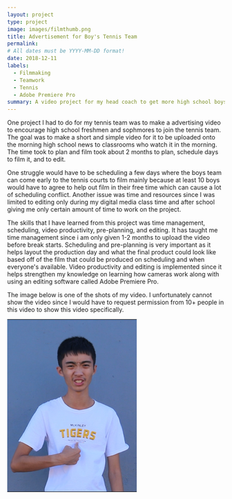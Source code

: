 ```yaml
---
layout: project
type: project
image: images/filmthumb.png
title: Advertisement for Boy's Tennis Team
permalink: 
# All dates must be YYYY-MM-DD format!
date: 2018-12-11
labels:
  - Filmmaking
  - Teamwork
  - Tennis
  - Adobe Premiere Pro
summary: A video project for my head coach to get more high school boys to join the tennis team.
---
```


One project I had to do for my tennis team was to make a advertising video to encourage high school freshmen and sophmores to join the tennis team. The goal was to make a short and simple video for it to be uploaded onto the morning high school news to classrooms who watch it in the morning. The time took to plan and film took about 2 months to plan, schedule days to film it, and to edit. 

One struggle would have to be scheduling a few days where the boys team can come early to the tennis courts to film mainly because at least 10 boys would have to agree to help out film in their free time which can cause a lot of scheduling conflict. Another issue was time and resources since I was limited to editing only during my digital media class time and after school giving me only certain amount of time to work on the project. 

The skills that I have learned from this project was time management, scheduling, video productivity, pre-planning, and editing. It has taught me time management since i am only given 1-2 months to upload the video before break starts. Scheduling and pre-planning is very important as it helps layout the production day and what the final product could look like based off of the film that could be produced on scheduling and when everyone's available. Video productivity and editing is implemented since it helps strengthen my knowledge on learning how cameras work along with using an editing software called Adobe Premiere Pro.  

The image below is one of the shots of my video. I unfortunately cannot show the video since I would have to request permission from 10+ people in this video to show this video specifically.

<img class="database image" src="../images/minibenny.png">

